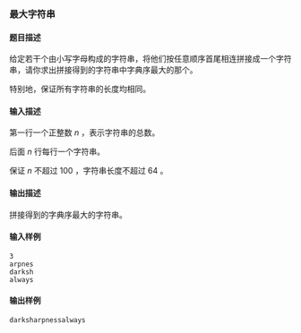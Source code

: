 ### 最大字符串

#### 题目描述

给定若干个由小写字母构成的字符串，将他们按任意顺序首尾相连拼接成一个字符串，请你求出拼接得到的字符串中字典序最大的那个。

特别地，保证所有字符串的长度均相同。

#### 输入描述

第一行一个正整数 $n$ ，表示字符串的总数。

后面 $n$ 行每行一个字符串。

保证 $n$ 不超过 $100$ ，字符串长度不超过 $64$ 。

#### 输出描述

拼接得到的字典序最大的字符串。

#### 输入样例

```
3
arpnes
darksh
always
```

#### 输出样例

```
darksharpnessalways
```
